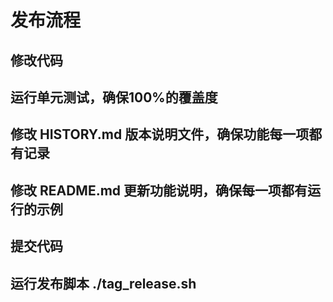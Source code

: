 # 发布流程

## 修改代码

## 运行单元测试，确保100%的覆盖度

## 修改 HISTORY.md 版本说明文件，确保功能每一项都有记录

## 修改 README.md 更新功能说明，确保每一项都有运行的示例

## 提交代码

## 运行发布脚本 ./tag_release.sh